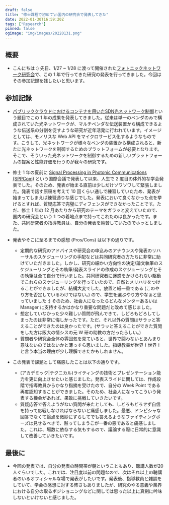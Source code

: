 ```yaml
---
draft: false
title: "修士課程で初めて\n国内の研究会で発表してきた"
date: 2022-01-30T16:59:20Z
tags: ["Research"]
pinned: false
ogimage: "img/images/20220131.png"
---
```


## 概要

- こんにちは :) 先日、1/27 ~ 1/28 に渡って開催された[フォトニックネットワーク研究会](https://www.ieice.org/ken/program/index.php?tgs_regid=f301afe5515873af934c79186dd9daff49a4a8dd5003607cadecf0bef5630b43&tgid=IEICE-PN)で、この 1 年で行ってきた研究の発表を行ってきました。今回はその参加記録を残したいと思います。

## 参加記録

- [パブリッククラウドにおけるコンテナを用いたSDN光ネットワーク制御](https://www.ieice.org/ken/paper/20220128fC7Q/)という題目でこの 1 年の成果を発表してきました。従来は単一のベンダのみで構成されていた光ネットワークが、マルチベンダな伝送装置から構成できるような伝送系の分割を促すような研究が近年活発に行われています。イメージとしては、モノリスな Web API をマイクロサービス化するようなものです。こうして、光ネットワークが様々なベンダの装置から構成されると、新たに光ネットワークを制御するためのプラットフォームが必要となります。そこで、そういった光ネットワークを制御するための新しいプラットフォームの提案と性能評価を行うのが我々の研究です。

- 修士 1 年の夏前に [Signal Processing in Photonic Communications (SPPCom)](https://www.optica.org/en-us/meetings/osa_meetings/advanced_photonics_congress/program/signal_processing_in_photonic_communications/) という国際会議で発表して以来、人生で 2 度目の体外的な学会発表でした。そのため、発表が始まる直前は少しだけソワソワして緊張しました。発表で話す原稿を考えて 10 回くらい通しで練習していたため、発表が始まってしまえば練習通りな感じでした。発表において良くなかった点を挙げるとすれば、質疑応答で完璧にディフェンスができなかったことです。ただ、修士 1 年の 12 月あたりから研究のテーマをガラッと変えていたので、国内の研究会という 1 つの着地点まで持ってこれたのは良かったです。また、共同研究者の指導教員は、自分の発表を絶賛していたのでホッとしました。

- 発表やそこに至るまでの感想 (Pros/Cons) は以下の通りです。
    - 定期的な研究のアドバイスや研究会の申込みのアナウンスや発表のリハーサルのスケジューリングの手配などは共同研究者の方たちに非常に助けていただきました。しかし、研究の細かい方向性の決定/論文執筆のスケジューリングとその執筆/発表スライドの作成のスケジューリングとその執筆は全て自分で行いました。共同研究者に迷惑をかけられない駆動でこれらのスケジューリングを行っていたので、自然とメリハリをつけることができましたが、結構大変でした。放置と紙一重である (このやり方を否定しているわけではない。) ので、学生を選ぶやり方やなぁと思っていました :) そのため、社会人になったらどんなメンターあるいは Manager に支持するかはかなり重要な問題だと改めて感じました。
    - 想定していなかった少々難しい質問が飛んできて、しどろもどろしてしまったのは非常に悔しかったです。ただ、それ以外の質問はサラッと答えることができたのは良かったです。(サラッと答えることができた質問をした方は阪大の情シスの元 W 研の助教の方だったらしい。)
    - 質問者や研究会全体の雰囲気を見ていると、世界で闘わないとあんまり意味ないのではないかと薄っすら思いました。指導教員が世界！世界！と言う本当の理由が少し理解できたかもしれません。

- この発表で課題として痛感したことは以下の通りです。
    - (アカデミック|テクニカル)ライティングの技術とプレゼンテーション能力を更に向上させたいと感じました。発表スライドに関しては、作成段階で指導教員からかなり指摘を受けたので、自分の Week Point である再度認知することができました。そのため、社会人になってこういう発表する機会があれば、果敢に挑戦していきたいです。
    - 質疑応答で答えようがない質問が来たとしても、しどろもどろせず自信を持って応戦しなければならないと痛感しました。最悪、ドンピシャな回答でなくて論点を微妙にずらしてでも答えるようなファイティングポーズは見せるべきで、黙ってしまうこが一番の悪であると痛感しました。これは、場数に依存する気もするので、議論する際に日常的に意識して改善していきたいです。

## 最後に

- 今回の発表では、自分の発表の時間帯が朝ということもあり、聴講人数が20人ぐらいでした。これでは、注目度以前の問題なので、次はそれ以上の聴講者のいるオフィシャルな場で発表がしたいです。発表後、指導教員と雑談をしていて、学会の感想に対する怖さもありましたが、研究のやる意義や業界における自分の取るポジショニングなどに関しては思った以上に真剣に吟味しないといけないと感じました。
